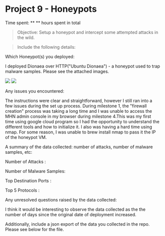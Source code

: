 
# Project 9 - Honeypots 

Time spent: **  ** hours spent in total

> Objective: Setup a honeypot and intercept some attempted attacks in the wild.

> Include the following details:

Which Honeypot(s) you deployed:

I deployed Dionaea over HTTP("Ubuntu Dionaea") - a honeypot used to trap malware samples. Please see the attached images. 

<img src='2.png'/>
<img src='1.png'/>

Any issues you encountered:

The instructions were clear and straightforward, however I still ran into a few issues during the set up process. During milestone 1, the "firewall creation" process was taking a long time and I was unable to access the MHN admin console in my browser during milestone 4.This was my first time using google cloud program so I had the opportunity to understand the different tools and how to initialize it. I also was having a hard time using nmap. For some reason, I was unable to brew install nmap to pass it the IP of the honeypot VM.


A summary of the data collected: number of attacks, number of malware samples, etc:

Number of Attacks : 

Number of Malware Samples: 

Top Destination Ports : 

Top 5 Protocols : 


Any unresolved questions raised by the data collected:

I think it would be interesting to observe the data collected as the the number of days since the original date of deployment increased. 

Additionally, include a json export of the data you collected in the repo. Please see below for the file. 



